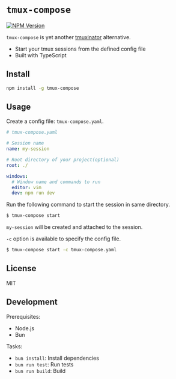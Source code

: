 # `tmux-compose`

<a href="https://www.npmjs.com/package/tmux-compose"><img src="https://img.shields.io/npm/v/tmux-compose"  alt="NPM Version" target="_blank" rel="noopener" /></a>

`tmux-compose` is yet another [tmuxinator](https://github.com/tmuxinator/tmuxinator) alternative.

 - Start your tmux sessions from the defined config file
 - Built with TypeScript

## Install

```bash
npm install -g tmux-compose
```

## Usage

Create a config file: `tmux-compose.yaml`.

```yaml
# tmux-compose.yaml

# Session name
name: my-session

# Root directory of your project(optional)
root: ./

windows:
  # Window name and commands to run
  editor: vim
  dev: npm run dev
```

Run the following command to start the session in same directory. 

```bash
$ tmux-compose start
```

`my-session` will be created and attached to the session.

`-c` option is available to specify the config file.

```bash
$ tmux-compose start -c tmux-compose.yaml
```

## License

MIT

## Development

Prerequisites:

 - Node.js
 - Bun

Tasks:

 - `bun install`: Install dependencies
 - `bun run test`: Run tests
 - `bun run build`: Build
